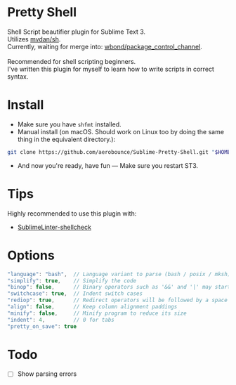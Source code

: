 # Pretty Shell
Shell Script beautifier plugin for Sublime Text 3.\
Utilizes [mvdan/sh](https://github.com/mvdan/sh).\
Currently, waiting for merge into: [wbond/package_control_channel](https://github.com/wbond/package_control_channel).\
\
Recommended for shell scripting beginners.\
I've written this plugin for myself to learn how to write scripts in correct syntax.


# Install
- Make sure you have `shfmt` installed.
- Manual install (on macOS. Should work on Linux too by doing the same thing in the equivalent directory.):
```bash
git clone https://github.com/aerobounce/Sublime-Pretty-Shell.git "$HOME/Library/Application Support/Sublime Text 3/Packages/PrettyShell"
```
 - And now you're ready, have fun — Make sure you restart ST3.


# Tips
Highly recommended to use this plugin with:

- [SublimeLinter-shellcheck](https://packagecontrol.io/packages/SublimeLinter-shellcheck)


# Options
```javascript
"language": "bash",  // Language variant to parse (bash / posix / mksh)
"simplify": true,    // Simplify the code
"binop": false,      // Binary operators such as '&&' and '|' may start a line
"switchcase": true,  // Indent switch cases
"rediop": true,      // Redirect operators will be followed by a space
"align": false,      // Keep column alignment paddings
"minify": false,     // Minify program to reduce its size
"indent": 4,         // 0 for tabs
"pretty_on_save": true
```


# Todo
- [ ] Show parsing errors
